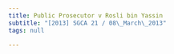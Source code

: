 ```yaml
---
title: Public Prosecutor v Rosli bin Yassin
subtitle: "[2013] SGCA 21 / 08\_March\_2013"
tags: null

---
```


